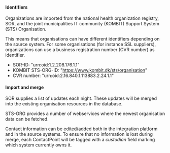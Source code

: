 #### Identifiers

Organizations are imported from the national health organization registry, SOR,
and the joint municipalities IT community (KOMBIT) Support System (STS) Organisation.

This means that organisations can have different identifiers depending on the source system.
For some organisations (for instance SSL suppliers), organizations can use a business registration number (CVR number) as identifier.

* SOR-ID: "urn:oid:1.2.208.176.1.1"
* KOMBIT STS-ORG-ID: "https://www.kombit.dk/sts/organisation"
* CVR number: "urn:oid:2.16.840.1.113883.2.24.1.1"

#### Import and merge

SOR supplies a list of updates each night. These updates will be merged into the existing organisation resources in the database.

STS-ORG provides a number of webservices where the newest organisation data can be fetched. 

Contact information can be edited/added both in the integration platform and in the source systems. To ensure that no information is lost during merge, each ContactPoint will be tagged with a *custodian* field marking which system currently owns it.
